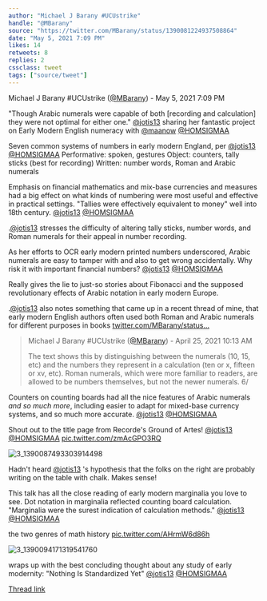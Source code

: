 ```yaml
---
author: "Michael J Barany #UCUstrike"
handle: "@MBarany"
source: "https://twitter.com/MBarany/status/1390081224937508864"
date: "May 5, 2021 7:09 PM"
likes: 14
retweets: 8
replies: 2
cssclass: tweet
tags: ["source/tweet"]
---
```

Michael J Barany #UCUstrike ([@MBarany](https://twitter.com/MBarany)) - May 5, 2021 7:09 PM

"Though Arabic numerals were capable of both [recording and calculation] they were not optimal for either one." [@jotis13](https://twitter.com/jotis13) sharing her fantastic project on Early Modern English numeracy with [@maanow](https://twitter.com/maanow) [@HOMSIGMAA](https://twitter.com/HOMSIGMAA)

Seven common systems of numbers in early modern England, per [@jotis13](https://twitter.com/jotis13) [@HOMSIGMAA](https://twitter.com/HOMSIGMAA) 
Performative: spoken, gestures
Object: counters, tally sticks (best for recording)
Written: number words, Roman and Arabic numerals

Emphasis on financial mathematics and mix-base currencies and measures had a big effect on what kinds of numbering were most useful and effective in practical settings. "Tallies were effectively equivalent to money" well into 18th century. [@jotis13](https://twitter.com/jotis13) [@HOMSIGMAA](https://twitter.com/HOMSIGMAA)

.[@jotis13](https://twitter.com/jotis13) stresses the difficulty of altering tally sticks, number words, and Roman numerals for their appeal in number recording.

As her efforts to OCR early modern printed numbers underscored, Arabic numerals are easy to tamper with and also to get wrong accidentally. Why risk it with important financial numbers? [@jotis13](https://twitter.com/jotis13) [@HOMSIGMAA](https://twitter.com/HOMSIGMAA)

Really gives the lie to just-so stories about Fibonacci and the supposed revolutionary effects of Arabic notation in early modern Europe.

.[@jotis13](https://twitter.com/jotis13) also notes something that came up in a recent thread of mine, that early modern English authors often used both Roman and Arabic numerals for different purposes in books [twitter.com/MBarany/status…](https://twitter.com/MBarany/status/1386322441027428363?s=20)

> Michael J Barany #UCUstrike ([@MBarany](https://twitter.com/MBarany)) - April 25, 2021 10:13 AM
> 
> 
> The text shows this by distinguishing between the numerals (10, 15, etc) and the numbers they represent in a calculation (ten or x, fifteen or xv, etc). Roman numerals, which were more familiar to readers, are allowed to be numbers themselves, but not the newer numerals. 6/

Counters on counting boards had all the nice features of Arabic numerals *and so much more*, including easier to adapt for mixed-base currency systems, and so much more accurate. [@jotis13](https://twitter.com/jotis13) [@HOMSIGMAA](https://twitter.com/HOMSIGMAA)

Shout out to the title page from Recorde's Ground of Artes! [@jotis13](https://twitter.com/jotis13) [@HOMSIGMAA](https://twitter.com/HOMSIGMAA) [pic.twitter.com/zmAcGPO3RQ](https://twitter.com/MBarany/status/1390087767460401156/photo/1)

![3_1390087493303914498](Bins/Attachments/3_1390087493303914498.jpg)

Hadn't heard [@jotis13](https://twitter.com/jotis13) 's hypothesis that the folks on the right are probably writing on the table with chalk. Makes sense!

This talk has all the close reading of early modern marginalia you love to see. Dot notation in marginalia reflected counting board calculation. "Marginalia were the surest indication of calculation methods." [@jotis13](https://twitter.com/jotis13) [@HOMSIGMAA](https://twitter.com/HOMSIGMAA)

the two genres of math history [pic.twitter.com/AHrmW6d86h](https://twitter.com/MBarany/status/1390094204064387076/photo/1)

![3_1390094171319541760](Bins/Attachments/3_1390094171319541760.jpg)

wraps up with the best concluding thought about any study of early modernity: "Nothing Is Standardized Yet" [@jotis13](https://twitter.com/jotis13) [@HOMSIGMAA](https://twitter.com/HOMSIGMAA)

[Thread link](https://twitter.com/MBarany/status/1390081224937508864)